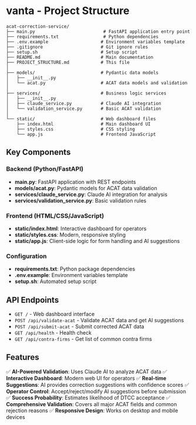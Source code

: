 # vanta - Project Structure

```
acat-correction-service/
├── main.py                          # FastAPI application entry point
├── requirements.txt                 # Python dependencies
├── .env.example                    # Environment variables template
├── .gitignore                      # Git ignore rules
├── setup.sh                        # Setup script
├── README.md                       # Main documentation
├── PROJECT_STRUCTURE.md            # This file
│
├── models/                         # Pydantic data models
│   ├── __init__.py
│   └── acat.py                     # ACAT data models and validation
│
├── services/                       # Business logic services
│   ├── __init__.py
│   ├── claude_service.py           # Claude AI integration
│   └── validation_service.py       # Basic ACAT validation
│
└── static/                         # Web dashboard files
    ├── index.html                  # Main dashboard UI
    ├── styles.css                  # CSS styling
    └── app.js                      # Frontend JavaScript
```

## Key Components

### Backend (Python/FastAPI)
- **main.py**: FastAPI application with REST endpoints
- **models/acat.py**: Pydantic models for ACAT data validation
- **services/claude_service.py**: Claude AI integration for analysis
- **services/validation_service.py**: Basic validation rules

### Frontend (HTML/CSS/JavaScript)
- **static/index.html**: Interactive dashboard for operators
- **static/styles.css**: Modern, responsive styling
- **static/app.js**: Client-side logic for form handling and AI suggestions

### Configuration
- **requirements.txt**: Python package dependencies
- **.env.example**: Environment variables template
- **setup.sh**: Automated setup script

## API Endpoints

- `GET /` - Web dashboard interface
- `POST /api/validate-acat` - Validate ACAT data and get AI suggestions
- `POST /api/submit-acat` - Submit corrected ACAT data
- `GET /api/health` - Health check
- `GET /api/contra-firms` - Get list of common contra firms

## Features

✅ **AI-Powered Validation**: Uses Claude AI to analyze ACAT data
✅ **Interactive Dashboard**: Modern web UI for operators
✅ **Real-time Suggestions**: AI provides correction suggestions with confidence scores
✅ **Operator Control**: Accept/reject/modify AI suggestions before submission
✅ **Success Probability**: Estimates likelihood of DTCC acceptance
✅ **Comprehensive Validation**: Covers all major ACAT fields and common rejection reasons
✅ **Responsive Design**: Works on desktop and mobile devices
